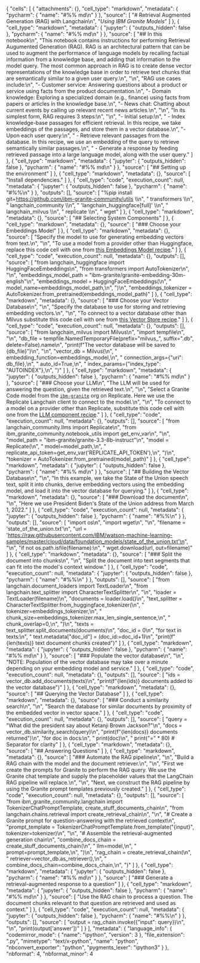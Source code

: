 {
 "cells": [
  {
   "attachments": {},
   "cell_type": "markdown",
   "metadata": {
    "pycharm": {
     "name": "#%% md\n"
    }
   },
   "source": [
    "# Retrieval Augmented Generation (RAG) with Langchain\n",
    "*Using IBM Granite Models*"
   ]
  },
  {
   "cell_type": "markdown",
   "metadata": {
    "jupyter": {
     "outputs_hidden": false
    },
    "pycharm": {
     "name": "#%% md\n"
    }
   },
   "source": [
    "## In this notebook\n",
    "This notebook contains instructions for performing Retrieval Augumented Generation (RAG). RAG is an architectural pattern that can be used to augment the performance of language models by recalling factual information from a knowledge base, and adding that information to the model query. The most common approach in RAG is to create dense vector representations of the knowledge base in order to retrieve text chunks that are semantically similar to a given user query.\n",
    "\n",
    "RAG use cases include:\n",
    "- Customer service: Answering questions about a product or service using facts from the product documentation.\n",
    "- Domain knowledge: Exploring a specialized domain (e.g., finance) using facts from papers or articles in the knowledge base.\n",
    "- News chat: Chatting about current events by calling up relevant recent news articles.\n",
    "\n",
    "In its simplest form, RAG requires 3 steps:\n",
    "\n",
    "- Initial setup:\n",
    "  - Index knowledge-base passages for efficient retrieval. In this recipe, we take embeddings of the passages, and store them in a vector database.\n",
    "- Upon each user query:\n",
    "  - Retrieve relevant passages from the database. In this recipe, we use an embedding of the query to retrieve semantically similar passages.\n",
    "  - Generate a response by feeding retrieved passage into a large language model, along with the user query."
   ]
  },
  {
   "cell_type": "markdown",
   "metadata": {
    "jupyter": {
     "outputs_hidden": false
    },
    "pycharm": {
     "name": "#%% md\n"
    }
   },
   "source": [
    "## Setting up the environment"
   ]
  },
  {
   "cell_type": "markdown",
   "metadata": {},
   "source": [
    "Install dependencies."
   ]
  },
  {
   "cell_type": "code",
   "execution_count": null,
   "metadata": {
    "jupyter": {
     "outputs_hidden": false
    },
    "pycharm": {
     "name": "#%%\n"
    }
   },
   "outputs": [],
   "source": [
    "%pip install git+https://github.com/ibm-granite-community/utils \\\n",
    "    transformers \\\n",
    "    langchain_community \\\n",
    "    'langchain_huggingface[full]' \\\n",
    "    langchain_milvus \\\n",
    "    replicate \\\n",
    "    wget"
   ]
  },
  {
   "cell_type": "markdown",
   "metadata": {},
   "source": [
    "## Selecting System Components"
   ]
  },
  {
   "cell_type": "markdown",
   "metadata": {},
   "source": [
    "### Choose your Embeddings Model"
   ]
  },
  {
   "cell_type": "markdown",
   "metadata": {},
   "source": [
    "Specify the model to use for generating embedding vectors from text.\n",
    "\n",
    "To use a model from a provider other than Huggingface, replace this code cell with one from [this Embeddings Model recipe](https://github.com/ibm-granite-community/granite-kitchen/blob/main/recipes/Components/Langchain_Embeddings_Models.ipynb)."
   ]
  },
  {
   "cell_type": "code",
   "execution_count": null,
   "metadata": {},
   "outputs": [],
   "source": [
    "from langchain_huggingface import HuggingFaceEmbeddings\n",
    "from transformers import AutoTokenizer\n",
    "\n",
    "embeddings_model_path = \"ibm-granite/granite-embedding-30m-english\"\n",
    "embeddings_model = HuggingFaceEmbeddings(\n",
    "    model_name=embeddings_model_path,\n",
    ")\n",
    "embeddings_tokenizer = AutoTokenizer.from_pretrained(embeddings_model_path)"
   ]
  },
  {
   "cell_type": "markdown",
   "metadata": {},
   "source": [
    "### Choose your Vector Database\n",
    "\n",
    "Specify the database to use for storing and retrieving embedding vectors.\n",
    "\n",
    "To connect to a vector database other than Milvus substitute this code cell with one from [this Vector Store recipe](https://github.com/ibm-granite-community/granite-kitchen/blob/main/recipes/Components/Langchain_Vector_Stores.ipynb)."
   ]
  },
  {
   "cell_type": "code",
   "execution_count": null,
   "metadata": {},
   "outputs": [],
   "source": [
    "from langchain_milvus import Milvus\n",
    "import tempfile\n",
    "\n",
    "db_file = tempfile.NamedTemporaryFile(prefix=\"milvus_\", suffix=\".db\", delete=False).name\n",
    "print(f\"The vector database will be saved to {db_file}\")\n",
    "\n",
    "vector_db = Milvus(\n",
    "    embedding_function=embeddings_model,\n",
    "    connection_args={\"uri\": db_file},\n",
    "    auto_id=True,\n",
    "    index_params={\"index_type\": \"AUTOINDEX\"},\n",
    ")"
   ]
  },
  {
   "cell_type": "markdown",
   "metadata": {
    "jupyter": {
     "outputs_hidden": false
    },
    "pycharm": {
     "name": "#%% md\n"
    }
   },
   "source": [
    "### Choose your LLM\n",
    "The LLM will be used for answering the question, given the retrieved text.\n",
    "\n",
    "Select a Granite Code model from the [`ibm-granite`](https://replicate.com/ibm-granite) org on Replicate. Here we use the Replicate Langchain client to connect to the model.\n",
    "\n",
    "To connect to a model on a provider other than Replicate, substitute this code cell with one from the [LLM component recipe](https://github.com/ibm-granite-community/granite-kitchen/blob/main/recipes/Components/Langchain_LLMs.ipynb)."
   ]
  },
  {
   "cell_type": "code",
   "execution_count": null,
   "metadata": {},
   "outputs": [],
   "source": [
    "from langchain_community.llms import Replicate\n",
    "from ibm_granite_community.notebook_utils import get_env_var\n",
    "\n",
    "model_path = \"ibm-granite/granite-3.3-8b-instruct\"\n",
    "model = Replicate(\n",
    "    model=model_path,\n",
    "    replicate_api_token=get_env_var('REPLICATE_API_TOKEN'),\n",
    ")\n",
    "tokenizer = AutoTokenizer.from_pretrained(model_path)"
   ]
  },
  {
   "cell_type": "markdown",
   "metadata": {
    "jupyter": {
     "outputs_hidden": false
    },
    "pycharm": {
     "name": "#%% md\n"
    }
   },
   "source": [
    "## Building the Vector Database\n",
    "\n",
    "In this example, we take the State of the Union speech text, split it into chunks, derive embedding vectors using the embedding model, and load it into the vector database for querying."
   ]
  },
  {
   "cell_type": "markdown",
   "metadata": {},
   "source": [
    "### Download the document\n",
    "\n",
    "Here we use President Biden's State of the Union address from March 1, 2022."
   ]
  },
  {
   "cell_type": "code",
   "execution_count": null,
   "metadata": {
    "jupyter": {
     "outputs_hidden": false
    },
    "pycharm": {
     "name": "#%%\n"
    }
   },
   "outputs": [],
   "source": [
    "import os\n",
    "import wget\n",
    "\n",
    "filename = 'state_of_the_union.txt'\n",
    "url = 'https://raw.githubusercontent.com/IBM/watson-machine-learning-samples/master/cloud/data/foundation_models/state_of_the_union.txt'\n",
    "\n",
    "if not os.path.isfile(filename):\n",
    "  wget.download(url, out=filename)"
   ]
  },
  {
   "cell_type": "markdown",
   "metadata": {},
   "source": [
    "### Split the document into chunks\n",
    "\n",
    "Split the document into text segments that can fit into the model's context window."
   ]
  },
  {
   "cell_type": "code",
   "execution_count": null,
   "metadata": {
    "jupyter": {
     "outputs_hidden": false
    },
    "pycharm": {
     "name": "#%%\n"
    }
   },
   "outputs": [],
   "source": [
    "from langchain.document_loaders import TextLoader\n",
    "from langchain.text_splitter import CharacterTextSplitter\n",
    "\n",
    "loader = TextLoader(filename)\n",
    "documents = loader.load()\n",
    "text_splitter = CharacterTextSplitter.from_huggingface_tokenizer(\n",
    "    tokenizer=embeddings_tokenizer,\n",
    "    chunk_size=embeddings_tokenizer.max_len_single_sentence,\n",
    "    chunk_overlap=0,\n",
    ")\n",
    "texts = text_splitter.split_documents(documents)\n",
    "doc_id = 0\n",
    "for text in texts:\n",
    "    text.metadata[\"doc_id\"] = (doc_id:=doc_id+1)\n",
    "print(f\"{len(texts)} text document chunks created\")"
   ]
  },
  {
   "cell_type": "markdown",
   "metadata": {
    "jupyter": {
     "outputs_hidden": false
    },
    "pycharm": {
     "name": "#%% md\n"
    }
   },
   "source": [
    "### Populate the vector database\n",
    "\n",
    "NOTE: Population of the vector database may take over a minute depending on your embedding model and service."
   ]
  },
  {
   "cell_type": "code",
   "execution_count": null,
   "metadata": {},
   "outputs": [],
   "source": [
    "ids = vector_db.add_documents(texts)\n",
    "print(f\"{len(ids)} documents added to the vector database\")"
   ]
  },
  {
   "cell_type": "markdown",
   "metadata": {},
   "source": [
    "## Querying the Vector Database"
   ]
  },
  {
   "cell_type": "markdown",
   "metadata": {},
   "source": [
    "### Conduct a similarity search\n",
    "\n",
    "Search the database for similar documents by proximity of the embedded vector in vector space."
   ]
  },
  {
   "cell_type": "code",
   "execution_count": null,
   "metadata": {},
   "outputs": [],
   "source": [
    "query = \"What did the president say about Ketanji Brown Jackson?\"\n",
    "docs = vector_db.similarity_search(query)\n",
    "print(f\"{len(docs)} documents returned\")\n",
    "for doc in docs:\n",
    "    print(doc)\n",
    "    print(\"=\" * 80)  # Separator for clarity"
   ]
  },
  {
   "cell_type": "markdown",
   "metadata": {},
   "source": [
    "## Answering Questions"
   ]
  },
  {
   "cell_type": "markdown",
   "metadata": {},
   "source": [
    "### Automate the RAG pipeline\n",
    "\n",
    "Build a RAG chain with the model and the document retriever.\n",
    "\n",
    "First we create the prompts for Granite to perform the RAG query. We use the Granite chat template and supply the placeholder values that the LangChain RAG pipeline will replace.\n",
    "\n",
    "Next, we construct the RAG pipeline by using the Granite prompt templates previously created."
   ]
  },
  {
   "cell_type": "code",
   "execution_count": null,
   "metadata": {},
   "outputs": [],
   "source": [
    "from ibm_granite_community.langchain import TokenizerChatPromptTemplate, create_stuff_documents_chain\n",
    "from langchain.chains.retrieval import create_retrieval_chain\n",
    "\n",
    "# Create a Granite prompt for question-answering with the retrieved context\n",
    "prompt_template = TokenizerChatPromptTemplate.from_template(\"{input}\", tokenizer=tokenizer)\n",
    "\n",
    "# Assemble the retrieval-augmented generation chain\n",
    "combine_docs_chain = create_stuff_documents_chain(\n",
    "    llm=model,\n",
    "    prompt=prompt_template,\n",
    ")\n",
    "rag_chain = create_retrieval_chain(\n",
    "    retriever=vector_db.as_retriever(),\n",
    "    combine_docs_chain=combine_docs_chain,\n",
    ")"
   ]
  },
  {
   "cell_type": "markdown",
   "metadata": {
    "jupyter": {
     "outputs_hidden": false
    },
    "pycharm": {
     "name": "#%% md\n"
    }
   },
   "source": [
    "### Generate a retrieval-augmented response to a question"
   ]
  },
  {
   "cell_type": "markdown",
   "metadata": {
    "jupyter": {
     "outputs_hidden": false
    },
    "pycharm": {
     "name": "#%% md\n"
    }
   },
   "source": [
    "Use the RAG chain to process a question. The document chunks relevant to that question are retrieved and used as context."
   ]
  },
  {
   "cell_type": "code",
   "execution_count": null,
   "metadata": {
    "jupyter": {
     "outputs_hidden": false
    },
    "pycharm": {
     "name": "#%%\n"
    }
   },
   "outputs": [],
   "source": [
    "output = rag_chain.invoke({\"input\": query})\n",
    "\n",
    "print(output['answer'])"
   ]
  }
 ],
 "metadata": {
  "language_info": {
   "codemirror_mode": {
    "name": "ipython",
    "version": 3
   },
   "file_extension": ".py",
   "mimetype": "text/x-python",
   "name": "python",
   "nbconvert_exporter": "python",
   "pygments_lexer": "ipython3"
  }
 },
 "nbformat": 4,
 "nbformat_minor": 4
